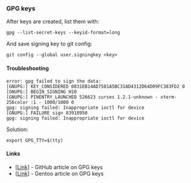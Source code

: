 ### GPG keys

After keys are created, list them with:
```
gpg --list-secret-keys --keyid-format=long
```

And save signing key to git config:
```
git config --global user.signingkey <key>
```

#### Troubleshooting
```
error: gpg failed to sign the data:
[GNUPG:] KEY_CONSIDERED 0831EB14AD7581A5BC31AD4312D64D09FC383FD2 0
[GNUPG:] BEGIN_SIGNING H10
[GNUPG:] PINENTRY_LAUNCHED 526623 curses 1.2.1-unknown - xterm-256color :1 - 1000/1000 0
gpg: signing failed: Inappropriate ioctl for device
[GNUPG:] FAILURE sign 83918950
gpg: signing failed: Inappropriate ioctl for device
```

Solution:
```
export GPG_TTY=$(tty)
```

#### Links
* [[Link](https://docs.github.com/en/authentication/managing-commit-signature-verification/about-commit-signature-verification#gpg-commit-signature-verification)] - GitHub article on GPG keys
* [[Link](https://wiki.gentoo.org/wiki/GnuPG)] - Gentoo article on GPG keys
